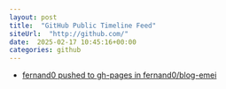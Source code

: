 ```yaml
---
layout: post
title:  "GitHub Public Timeline Feed"
siteUrl:  "http://github.com/"
date:  2025-02-17 10:45:16+00:00
categories: github
---
```

*  [fernand0 pushed to gh-pages in fernand0/blog-emei](https://github.com/fernand0/blog-emei/compare/1fe2c0bf10...7f42e283c2)
